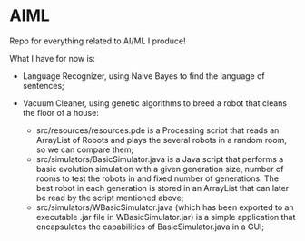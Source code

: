 # AIML
Repo for everything related to AI/ML I produce!

What I have for now is:
  - Language Recognizer, using Naive Bayes to find the language of sentences;
  
  - Vacuum Cleaner, using genetic algorithms to breed a robot that cleans the floor of a house:
    - src/resources/resources.pde is a Processing script that reads an ArrayList of Robots and plays the several robots in a random room, so we can compare them;
    - src/simulators/BasicSimulator.java is a Java script that performs a basic evolution simulation with a given generation size, number of rooms to test the robots in and fixed number of generations. The best robot in each generation is stored in an ArrayList that can later be read by the script mentioned above;
    - src/simulators/WBasicSimulator.java (which has been exported to an executable .jar file in WBasicSimulator.jar) is a simple application that encapsulates the capabilities of BasicSimulator.java in a GUI;
